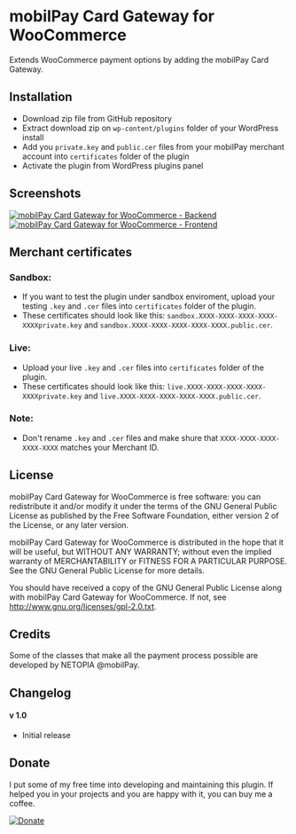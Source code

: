 # mobilPay Card Gateway for WooCommerce
Extends WooCommerce payment options by adding the mobilPay Card Gateway.

## Installation
* Download zip file from GitHub repository
* Extract download zip on `wp-content/plugins` folder of your WordPress install
* Add you `private.key` and `public.cer` files from your mobilPay merchant account into `certificates` folder of the plugin
* Activate the plugin from WordPress plugins panel

## Screenshots
[![mobilPay Card Gateway for WooCommerce - Backend](https://raw.githubusercontent.com/santiagointeractive/mobilpay-card-gateway-for-woocommerce/master/screenshot-1.jpg "Backend")](https://github.com/santiagointeractive/mobilpay-card-gateway-for-woocommerce/blob/master/screenshot-1.jpg)
[![mobilPay Card Gateway for WooCommerce - Frontend](https://raw.githubusercontent.com/santiagointeractive/mobilpay-card-gateway-for-woocommerce/master/screenshot-2.jpg "Frontend")](https://github.com/santiagointeractive/mobilpay-card-gateway-for-woocommerce/blob/master/screenshot-2.jpg)

## Merchant certificates

### Sandbox:
* If you want to test the plugin under sandbox enviroment, upload your testing `.key` and `.cer` files into `certificates` folder of the plugin.
* These certificates should look like this: `sandbox.XXXX-XXXX-XXXX-XXXX-XXXXprivate.key` and `sandbox.XXXX-XXXX-XXXX-XXXX-XXXX.public.cer`.

### Live:
* Upload your live `.key` and `.cer` files into `certificates` folder of the plugin.
* These certificates should look like this: `live.XXXX-XXXX-XXXX-XXXX-XXXXprivate.key` and `live.XXXX-XXXX-XXXX-XXXX-XXXX.public.cer`.

### Note:
* Don't rename `.key` and `.cer` files and make shure that `XXXX-XXXX-XXXX-XXXX-XXXX` matches your Merchant ID.

## License
mobilPay Card Gateway for WooCommerce is free software: you can redistribute it and/or modify it under the terms of the GNU General Public License as published by the Free Software Foundation, either version 2 of the License, or any later version.
 
mobilPay Card Gateway for WooCommerce is distributed in the hope that it will be useful, but WITHOUT ANY WARRANTY; without even the implied warranty of MERCHANTABILITY or FITNESS FOR A PARTICULAR PURPOSE. See the GNU General Public License for more details.
 
You should have received a copy of the GNU General Public License along with mobilPay Card Gateway for WooCommerce. If not, see http://www.gnu.org/licenses/gpl-2.0.txt.

## Credits
Some of the classes that make all the payment process possible are developed by NETOPIA @mobilPay.

## Changelog
#### v 1.0
- Initial release

## Donate
I put some of my free time into developing and maintaining this plugin.
If helped you in your projects and you are happy with it, you can buy me a coffee.

[![Donate](https://www.paypalobjects.com/en_US/i/btn/btn_donateCC_LG.gif)](https://www.paypal.com/cgi-bin/webscr?cmd=_s-xclick&hosted_button_id=R8LYPEDYY8EZE)
